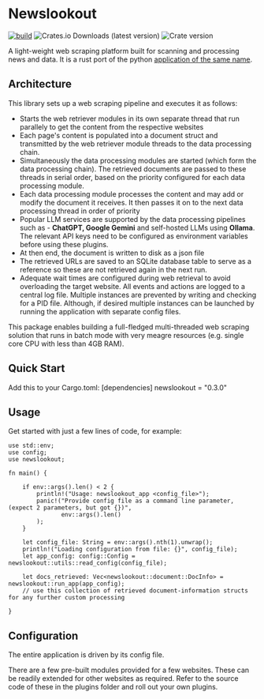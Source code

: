 
# Newslookout

[![build](https://github.com/sandeep-sandhu/newslookout_rs/actions/workflows/rust.yml/badge.svg)](https://github.com/sandeep-sandhu/newslookout_rs/actions) ![Crates.io Downloads (latest version)](https://img.shields.io/crates/dv/newslookout) ![Crate version](https://img.shields.io/crates/v/newslookout.svg)

A light-weight web scraping platform built for scanning and processing news and data. It is a rust port of the python [application of the same name](https://github.com/sandeep-sandhu/NewsLookout).

## Architecture

This library sets up a web scraping pipeline and executes it as follows:
  - Starts the web retriever modules in its own separate thread that run parallely to get the content from the respective websites
  - Each page's content is populated into a document struct and transmitted by the web retriever module threads to the data processing chain.
  - Simultaneously the data processing modules are started (which form the data processing chain). The retrieved documents are passed to these threads in serial order, based on the priority configured for each data processing module.
  - Each data processing module processes the content and may add or modify the document it receives. It then passes it on to the next data processing thread in order of priority
  - Popular LLM services are supported by the data processing pipelines such as - **ChatGPT, Google Gemini** and self-hosted LLMs using **Ollama**. The relevant API keys need to be configured as environment variables before using these plugins. 
  - At then end, the document is written to disk as a json file
  - The retrieved URLs are saved to an SQLite database table to serve as a reference so these are not retrieved again in the next run.
  - Adequate wait times are configured during web retrieval to avoid overloading the target website. All events and actions are logged to a central log file. Multiple instances are prevented by writing and checking for a PID file. Although, if desired multiple instances can be launched by running the application with separate config files.

This package enables building a full-fledged multi-threaded web scraping solution that runs in batch mode with very meagre resources (e.g. single core CPU with less than 4GB RAM).

## Quick Start
Add this to your Cargo.toml:
[dependencies]
newslookout = "0.3.0"

## Usage

Get started with just a few lines of code, for example:

```
use std::env;
use config;
use newslookout;

fn main() {

    if env::args().len() < 2 {
        println!("Usage: newslookout_app <config_file>");
        panic!("Provide config file as a command line parameter, (expect 2 parameters, but got {})",
               env::args().len()
        );
    }

    let config_file: String = env::args().nth(1).unwrap();
    println!("Loading configuration from file: {}", config_file);
    let app_config: config::Config = newslookout::utils::read_config(config_file);

    let docs_retrieved: Vec<newslookout::document::DocInfo> = newslookout::run_app(app_config);
    // use this collection of retrieved document-information structs for any further custom processing

}

```

## Configuration

The entire application is driven by its config file.

There are a few pre-built modules provided for a few websites.
These can be readily extended for other websites as required.
Refer to the source code of these in the plugins folder and roll out your own plugins.
